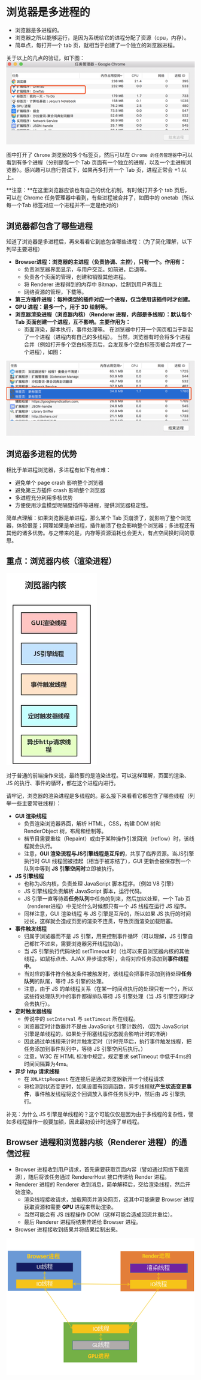 # 浏览器是多进程的

- 浏览器是多进程的。
- 浏览器之所以能够运行，是因为系统给它的进程分配了资源（cpu，内存）。
- 简单点，每打开一个 tab 页，就相当于创建了一个独立的浏览器进程。

关于以上的几点的验证，如下图：
![](../.vuepress/public/assets/browser-process.png)

图中打开了 `Chrome` 浏览器的多个标签页，然后可以在 `Chrome 的任务管理器`中可以看到有多个进程（分别是每一个 Tab 页面有一个独立的进程，以及一个主进程浏览器）。感兴趣可以自行尝试下，如果再多打开一个 Tab 页，进程正常会 +1 以上。

**注意：**在这里浏览器应该也有自己的优化机制，有时候打开多个 tab 页后，可以在 Chrome 任务管理器中看到，有些进程被合并了，如图中的 onetab（所以每一个Tab 标签对应一个进程并不一定是绝对的）

## 浏览器都包含了哪些进程

知道了浏览器是多进程后，再来看看它到底包含哪些进程：（为了简化理解，以下列举主要进程）

- **Browser进程：浏览器的主进程（负责协调、主控），只有一个。作用有：**
  - 负责浏览器界面显示，与用户交互。如前进，后退等。
  - 负责各个页面的管理，创建和销毁其他进程。
  - 将 Renderer 进程得到的内存中 Bitmap，绘制到用户界面上
  - 网络资源的管理，下载等。
- **第三方插件进程：每种类型的插件对应一个进程，仅当使用该插件时才创建。**
- **GPU 进程：最多一个，用于 3D 绘制等。**
- **浏览器渲染进程（浏览器内核）（Renderer 进程，内部是多线程）：默认每个 Tab 页面创建一个进程，互不影响。主要作用为：**
  - 页面渲染，脚本执行，事件处理等。
在浏览器中打开一个网页相当于新起了一个进程（进程内有自己的多线程）。
当然，浏览器有时会将多个进程合并（例如打开多个空白标签页后，会发现多个空白标签页被合并成了一个进程），如图：

![](../.vuepress/public/assets/browser-process-2.png)

## 浏览器多进程的优势

相比于单进程浏览器，多进程有如下有点难：

- 避免单个 page crash 影响整个浏览器
- 避免第三方插件 crash 影响整个浏览器
- 多进程充分利用多核优势
- 方便使用沙盒模型呢隔壁插件等进程，提供浏览器稳定性。

简单点理解：如果浏览器是单进程，那么某个 Tab 页崩溃了，就影响了整个浏览器，体验很差；同理如果是单进程，插件崩溃了也会影响整个浏览器；多进程还有其他的诸多优势。与之带来的是，内存等资源消耗也会更大，有点空间换时间的意思。

## 重点：浏览器内核（渲染进程）

![](../.vuepress/public/assets/browser-core.png)

对于普通的前端操作来说，最终要的是渲染进程。可以这样理解，页面的渲染、JS 的执行、事件的循环，都在这个进程内进行。

请牢记，浏览器的渲染进程是多线程的。那么接下来看看它都包含了哪些线程（列举一些主要常驻线程）：
- **GUI 渲染线程**
  - 负责渲染浏览器界面，解析 HTML，CSS，构建 DOM 树和 RenderObject 树，布局和绘制等。
  - 档节目需要重绘（Repaint）或由于某种操作引发回流（reflow）时，该线程就会执行。
  - 注意，**GUI 渲染流程与JS引擎线程是互斥的**，共享了临界资源。当JS引擎执行时 GUI 线程回被挂起（相当于被冻结了），GUI 更新会被保存到一个队列中等到 **JS 引擎空闲时**立即被执行。
- **JS 引擎线程**
  - 也称为JS内核，负责处理 JavaScript 脚本程序。（例如 V8 引擎）
  - JS 引擎线程负责解析 JavaScript 脚本，运行代码。
  - JS 引擎一直等待着<strong>任务队列</strong>中任务的到来，然后加以处理，一个 Tab 页（renderer进程）中无论什么时候都只有一个 JS 线程在运行 JS 程序。
  - 同样注意，GUI 渲染线程 与 JS 引擎是互斥的，所以如果 JS 执行的时间过长，这样就会造成页面的渲染不连贯，导致页面渲染加载阻塞。
- **事件触发线程**
  - 归属于浏览器而不是 JS 引擎，用来控制事件循环（可以理解，JS 引擎自己都忙不过来，需要浏览器另开线程协助）。
  - 当 JS 引擎执行代码块如 setTimeout 时（也可以来自浏览器内核的其他线程，如鼠标点击、AJAX 异步请求等），会将对应任务添加到<strong>事件线程中</strong>。
  - 当对应的事件符合触发条件被触发时，该线程会把事件添加到待处理<strong>任务队列</strong>的队尾，等待 JS 引擎的处理。
  - 注意，由于 JS 的单线程关系（在某一时间点执行的处理只有一个），所以这些待处理队列中的事件都得排队等待 JS 引擎处理（当 JS 引擎空闲时才会去执行）。
- **定时触发器线程**
  - 传说中的 `setInterval` 与 `setTimeout` 所在线程。
  - 浏览器定时计数器并不是由 JavaScript 引擎计数的，（因为 JavaScript 引擎是单线程的，如果处于阻塞线程状态就会影响计时的准确）
  - 因此通过单线程来计时并触发定时（计时完毕后，执行事件触发线程，把任务添加到事件队列中，等待 JS 引擎空闲后执行。）
  - 注意，W3C 在 HTML 标准中规定，规定要求 setTimeout 中低于4ms的时间间隔算为4ms。
- **异步 http 请求线程**
  - 在 `XMLHttpRequest` 在连接后是通过浏览器新开一个线程请求
  - 将检测到状态变更时，如果设置有回调函数，异步线程就<strong>产生状态变更事件</strong>，事件触发线程将这个回调放入事件任务队列中，然后由 JS 引擎执行。

补充：为什么 JS 引擎是单线程的？这个可能仅仅是因为由于多线程的复杂性，譬如多线程操作一般要加锁，因此最初设计时选择了单线程。

## Browser 进程和浏览器内核（Renderer 进程）的通信过程

- Browser 进程收到用户请求，首先需要获取页面内容（譬如通过网络下载资源），随后将该任务通过 RendererHost 接口传递给 Render 进程。
- Renderer 进程的 Renderer 收到消息，简单解释后，交给渲染线程，然后开始渲染。
  - 渲染线程接收请求，加载网页并渲染网页，这其中可能需要 Browser 进程获取资源和需要 <strong>GPU </strong>进程来帮助渲染。
  - 当然可能会有 JS 线程操作 DOM（这样可能会造成回流并重绘）。
  - 最后 Renderer 进程将结果传递给 Browser 进程。
- Browser 进程接收到结果并将结果绘制出来。

![](../.vuepress/public/assets/browser-communicate-renderer.png)